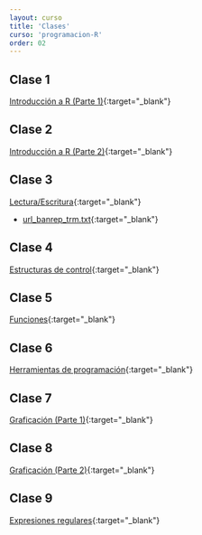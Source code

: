 ```yaml
---
layout: curso
title: 'Clases'
curso: 'programacion-R'
order: 02
---
```


## Clase 1
[Introducción a R (Parte 1)](./slides/01_Intro_1.html){:target="_blank"}

## Clase 2
[Introducción a R (Parte 2)](./slides/01_Intro_2.html){:target="_blank"}

## Clase 3
[Lectura/Escritura](./slides/02_Lectura_Escritura.html){:target="_blank"}

- [url_banrep_trm.txt](./slides/url_banrep_trm.txt){:target="_blank"}

## Clase 4
[Estructuras de control](./slides/04_Estructuras_de_control.html){:target="_blank"}

## Clase 5
[Funciones](./slides/05_Funciones.html){:target="_blank"}

## Clase 6
[Herramientas de programación](./slides/07-Herramientas-programacion.html){:target="_blank"}

## Clase 7
[Graficación (Parte 1)](./slides/09_Graficacion_I.html){:target="_blank"}

## Clase 8
[Graficación (Parte 2)](./slides/10_Graficacion_II.html){:target="_blank"}

## Clase 9
[Expresiones regulares](./slides/11_Expresiones_Regulares.html){:target="_blank"}

